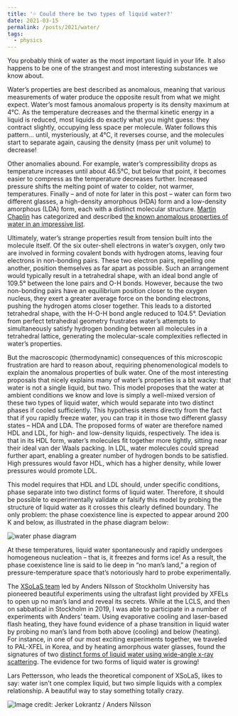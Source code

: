 ```yaml
---
title: '💦 Could there be two types of liquid water?'
date: 2021-03-15
permalink: /posts/2021/water/
tags:
  - physics
---
```


You probably think of water as the most important liquid in your life. It also happens to be one of the strangest and most interesting substances we know about.

Water’s properties are best described as anomalous, meaning that various measurements of water produce the opposite result from what we might expect. Water’s most famous anomalous property is its density maximum at 4°C. As the temperature decreases and the thermal kinetic energy in a liquid is reduced, most liquids do exactly what you might guess: they contract slightly, occupying less space per molecule. Water follows this pattern... until, mysteriously, at 4°C, it reverses course, and the molecules start to separate again, causing the density (mass per unit volume) to decrease!

Other anomalies abound. For example, water’s compressibility drops as temperature increases until about 46.5°C, but below that point, it becomes easier to compress as the temperature decreases further. Increased pressure shifts the melting point of water to colder, not warmer, temperatures. Finally – and of note for later in this post – water can form two different glasses, a high-density amorphous (HDA) form and a low-density amorphous (LDA) form, each with a distinct molecular structure. [Martin Chaplin](https://water.lsbu.ac.uk/water/martin_chaplin.html) has categorized and described [the known anomalous properties of water in an impressive list]( https://water.lsbu.ac.uk/water/water_anomalies.html).

Ultimately, water’s strange properties result from tension built into the molecule itself. Of the six outer-shell electrons in water’s oxygen, only two are involved in forming covalent bonds with hydrogen atoms, leaving four electrons in non-bonding pairs. These two electron pairs, repelling one another, position themselves as far apart as possible. Such an arrangement would typically result in a tetrahedral shape, with an ideal bond angle of 109.5° between the lone pairs and O-H bonds. However, because the two non-bonding pairs have an equilibrium position closer to the oxygen nucleus, they exert a greater average force on the bonding electrons, pushing the hydrogen atoms closer together. This leads to a distorted tetrahedral shape, with the H-O-H bond angle reduced to 104.5°. Deviation from perfect tetrahedral geometry frustrates water’s attempts to simultaneously satisfy hydrogen bonding between all molecules in a tetrahedral lattice, generating the molecular-scale complexities reflected in water’s properties.

But the macroscopic (thermodynamic) consequences of this microscopic frustration are hard to reason about, requiring phenomenological models to explain the anomalous properties of bulk water. One of the most interesting proposals that nicely explains many of water’s properties is a bit wacky: that water is not a single liquid, but two. This model proposes that the water at ambient conditions we know and love is simply a well-mixed version of these two types of liquid water, which would separate into two distinct phases if cooled sufficiently. This hypothesis stems directly from the fact that if you rapidly freeze water, you can trap it in those two different glassy states – HDA and LDA. The proposed forms of water are therefore named HDL and LDL, for high- and low-density liquids, respectively. The idea is that in its HDL form, water’s molecules fit together more tightly, sitting near their ideal van der Waals packing. In LDL, water molecules could spread further apart, enabling a greater number of hydrogen bonds to be satisfied. High pressures would favor HDL, which has a higher density, while lower pressures would promote LDL.

This model requires that HDL and LDL should, under specific conditions, phase separate into two distinct forms of liquid water. Therefore, it should be possible to experimentally validate or falsify this model by probing the structure of liquid water as it crosses this clearly defined boundary. The only problem: the phase coexistence line is expected to appear around 200 K and below, as illustrated in the phase diagram below:

![water phase diagram](https://tjlane.github.io/files/waterpd.jpg)

At these temperatures, liquid water spontaneously and rapidly undergoes homogeneous nucleation – that is, it freezes and forms ice! As a result, the phase coexistence line is said to lie deep in “no man’s land,” a region of pressure-temperature space that’s notoriously hard to probe experimentally.

The [XSoLaS team](https://www.su.se/english/research/research-groups/experimental-x-ray-studies-of-liquids-and-surfaces-xsolas) led by Anders Nilsson of Stockholm University has pioneered beautiful experiments using the ultrafast light provided by XFELs to open up no man’s land and reveal its secrets. While at the LCLS, and then on sabbatical in Stockholm in 2019, I was able to participate in a number of experiments with Anders’ team. Using evaporative cooling and laser-based flash heating, they have found evidence of a phase transition in liquid water by probing no man’s land from both above (cooling) and below (heating). For instance, in one of our most exciting experiments together, we traveled to PAL-XFEL in Korea, and by heating amorphous water glasses, found the signatures of two [distinct forms of liquid water using wide-angle x-ray scattering](https://www.science.org/doi/full/10.1126/science.abb9385). The evidence for two forms of liquid water is growing!

Lars Pettersson, who leads the theoretical component of XSoLaS, likes to say: water isn’t one complex liquid, but two simple liquids with a complex relationship. A beautiful way to stay something totally crazy.

![Image credit: Jerker Lokrantz / Anders Nilsson](https://tjlane.github.io/files/hdl-ldl.jpg)
